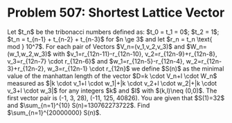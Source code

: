 # Problem 507: Shortest Lattice Vector
Let \$t\_n\$ be the tribonacci numbers defined as: \$t\_0 = t\_1 = 0\$;
\$t\_2 = 1\$; \$t\_n = t\_{n-1} + t\_{n-2} + t\_{n-3}\$ for \$n \\ge 3\$
and let \$r\_n = t\_n \\text{ mod } 10\^7\$. For each pair of Vectors
\$V\_n=(v\_1,v\_2,v\_3)\$ and \$W\_n=(w\_1,w\_2,w\_3)\$ with
\$v\_1=r\_{12n-11}-r\_{12n-10}, v\_2=r\_{12n-9}+r\_{12n-8},
v\_3=r\_{12n-7} \\cdot r\_{12n-6}\$ and \$w\_1=r\_{12n-5}-r\_{12n-4},
w\_2=r\_{12n-3}+r\_{12n-2}, w\_3=r\_{12n-1} \\cdot r\_{12n}\$ we define
\$S(n)\$ as the minimal value of the manhattan length of the vector
\$D=k \\cdot V\_n+l \\cdot W\_n\$ measured as \$|k \\cdot v\_1+l \\cdot
w\_1|+|k \\cdot v\_2+l \\cdot w\_2|+|k \\cdot v\_3+l \\cdot w\_3|\$ for
any integers \$k\$ and \$l\$ with \$(k,l)\\neq (0,0)\$. The first vector
pair is (-1, 3, 28), (-11, 125, 40826). You are given that \$S(1)=32\$
and \$\\sum\_{n=1}\^{10} S(n)=130762273722\$. Find
\$\\sum\_{n=1}\^{20000000} S(n)\$.
